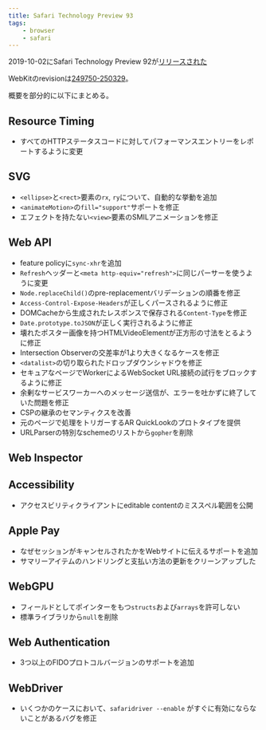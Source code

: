 ```yaml
---
title: Safari Technology Preview 93
tags:
    - browser
    - safari
---
```


2019-10-02にSafari Technology Preview 92が[リリースされた](https://webkit.org/blog/9600/release-notes-for-safari-technology-preview-93/)

WebKitのrevisionは[249750-250329](https://trac.webkit.org/log?stop_rev=249750&&rev=250329&limit=999)。

概要を部分的に以下にまとめる。

## Resource Timing
- すべてのHTTPステータスコードに対してパフォーマンスエントリーをレポートするように変更

## SVG
- `<ellipse>`と`<rect>`要素の`rx`, `ry`について、自動的な挙動を追加
- `<animateMotion>`の`fill="support"`サポートを修正
- エフェクトを持たない`<view>`要素のSMILアニメーションを修正

## Web API
- feature policyに`sync-xhr`を追加
- `Refresh`ヘッダーと`<meta http-equiv="refresh">`に同じパーサーを使うように変更
- `Node.replaceChild()`のpre-replacementバリデーションの順番を修正
- `Access-Control-Expose-Headers`が正しくパースされるように修正
- DOMCacheから生成されたレスポンスで保存される`Content-Type`を修正
- `Date.prototype.toJSON`が正しく実行されるように修正
- 壊れたポスター画像を持つHTMLVideoElementが正方形の寸法をとるように修正
- Intersection Observerの交差率が1より大きくなるケースを修正
- `<datalist>`の切り取られたドロップダウンシャドウを修正
- セキュアなページでWorkerによるWebSocket URL接続の試行をブロックするように修正
- 余剰なサービスワーカーへのメッセージ送信が、エラーを吐かずに終了していた問題を修正
- CSPの継承のセマンティクスを改善
- 元のページで処理をトリガーするAR QuickLookのプロトタイプを提供
- URLParserの特別なschemeのリストから`gopher`を削除

## Web Inspector

## Accessibility
- アクセスビリティクライアントにeditable contentのミススペル範囲を公開

## Apple Pay
- なぜセッションがキャンセルされたかをWebサイトに伝えるサポートを追加
- サマリーアイテムのハンドリングと支払い方法の更新をクリーンアップした

## WebGPU
- フィールドとしてポインターをもつ`structs`および`arrays`を許可しない
- 標準ライブラリから`null`を削除

## Web Authentication
- 3つ以上のFIDOプロトコルバージョンのサポートを追加

## WebDriver
- いくつかのケースにおいて、`safaridriver --enable` がすぐに有効にならないことがあるバグを修正
